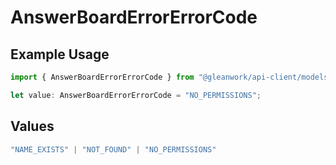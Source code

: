 # AnswerBoardErrorErrorCode

## Example Usage

```typescript
import { AnswerBoardErrorErrorCode } from "@gleanwork/api-client/models/components";

let value: AnswerBoardErrorErrorCode = "NO_PERMISSIONS";
```

## Values

```typescript
"NAME_EXISTS" | "NOT_FOUND" | "NO_PERMISSIONS"
```